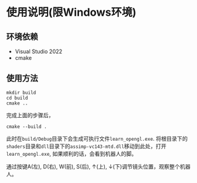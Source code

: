 # 使用说明(限Windows环境)
## 环境依赖
+ Visual Studio 2022
+ cmake
## 使用方法
```terminal
mkdir build
cd build
cmake ..
```
完成上面的步骤后，
```terminal
cmake --build .
```
此时在`build/Debug`目录下会生成可执行文件`learn_opengl.exe`. 将根目录下的`shaders`目录和`dll`目录下的`assimp-vc143-mtd.dll`移动到此处，打开`learn_opengl.exe`, 如果顺利的话，会看到机器人的脚。

通过按键A(左), D(右), W(前), S(后), ↑(上), ↓(下)调节镜头位置，观察整个机器人。